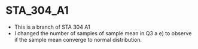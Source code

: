 # STA_304_A1
* This is a branch of STA 304 A1
* I changed the number of samples of sample mean in Q3 a e) to observe if the sample mean converge to normal distribution.
